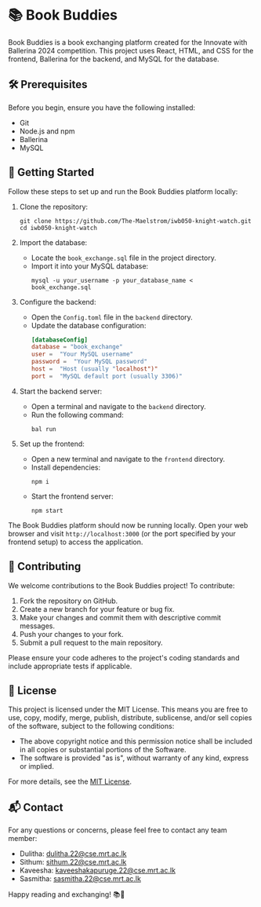 # 📚 Book Buddies

Book Buddies is a book exchanging platform created for the Innovate with Ballerina 2024 competition. This project uses React, HTML, and CSS for the frontend, Ballerina for the backend, and MySQL for the database.

## 🛠️ Prerequisites

Before you begin, ensure you have the following installed:
- Git
- Node.js and npm
- Ballerina
- MySQL

## 🚀 Getting Started

Follow these steps to set up and run the Book Buddies platform locally:

1. Clone the repository:
   ```
   git clone https://github.com/The-Maelstrom/iwb050-knight-watch.git
   cd iwb050-knight-watch
   ```

2. Import the database:
   - Locate the `book_exchange.sql` file in the project directory.
   - Import it into your MySQL database:
     ```
     mysql -u your_username -p your_database_name < book_exchange.sql
     ```

3. Configure the backend:
   - Open the `Config.toml` file in the `backend` directory.
   - Update the database configuration:
     ```toml
     [databaseConfig]
     database = "book_exchange"
     user =  "Your MySQL username"
     password =  "Your MySQL password"
     host =  "Host (usually "localhost")"
     port =  "MySQL default port (usually 3306)"
     ```

4. Start the backend server:
   - Open a terminal and navigate to the `backend` directory.
   - Run the following command:
     ```
     bal run
     ```

5. Set up the frontend:
   - Open a new terminal and navigate to the `frontend` directory.
   - Install dependencies:
     ```
     npm i
     ```
   - Start the frontend server:
     ```
     npm start
     ```

The Book Buddies platform should now be running locally. Open your web browser and visit `http://localhost:3000` (or the port specified by your frontend setup) to access the application.

## 🤝 Contributing

We welcome contributions to the Book Buddies project! To contribute:

1. Fork the repository on GitHub.
2. Create a new branch for your feature or bug fix.
3. Make your changes and commit them with descriptive commit messages.
4. Push your changes to your fork.
5. Submit a pull request to the main repository.

Please ensure your code adheres to the project's coding standards and include appropriate tests if applicable.

## 📄 License

This project is licensed under the MIT License. This means you are free to use, copy, modify, merge, publish, distribute, sublicense, and/or sell copies of the software, subject to the following conditions:

- The above copyright notice and this permission notice shall be included in all copies or substantial portions of the Software.
- The software is provided "as is", without warranty of any kind, express or implied.

For more details, see the [MIT License](https://opensource.org/licenses/MIT).

## 📬 Contact

For any questions or concerns, please feel free to contact any team member:

- Dulitha: dulitha.22@cse.mrt.ac.lk
- Sithum: sithum.22@cse.mrt.ac.lk
- Kaveesha: kaveeshakapuruge.22@cse.mrt.ac.lk
- Sasmitha: sasmitha.22@cse.mrt.ac.lk

Happy reading and exchanging! 📚🔄
